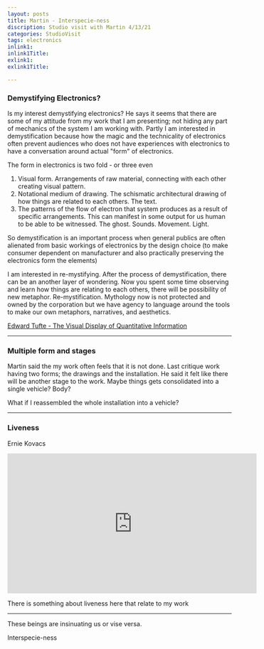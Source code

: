 ```yaml
---
layout: posts
title: Martin - Interspecie-ness
discription: Studio visit with Martin 4/13/21
categories: StudioVisit
tags: electronics
inlink1: 
inlink1Title: 
exlink1: 
exlink1Title: 

---
```



### Demystifying Electronics?

Is my interest demystifying electronics? He says it seems that there are some of my attitude from my work that I am presenting; not hiding any part of mechanics of the system I am working with. Partly I am interested in demystification because how the magic and the technicality of electronics often prevent audiences who does not have experiences with electronics to have a conversation around actual "form" of electronics. 

The form in electronics is two fold - or three even

1) Visual form. Arrangements of raw material, connecting with each other creating visual pattern. <br>
2) Notational medium of drawing. The schismatic architectural drawing of how things are related to each others. The text. <br>
3) The patterns of the flow of electron that system produces as a result of specific arrangements. This can manifest in some output for us human to be able to be witnessed. The ghost. Sounds. Movement. Light. <br>

So demystification is an important process when general publics are often alienated from basic workings of electronics by the design choice (to make consumer dependent on manufacturer and also practically preserving the electronics form the elements)

I am interested in re-mystifying. After the process of demystification, there can be an another layer of wondering. Now you spent some time observing and learn how things are relating to each others, there will be possibility of new metaphor. Re-mystification. Mythology now is not protected and owned by the corporation but we have agency to language around the tools to make our own metaphors, narratives, and aesthetics. 

[Edward Tufte - The Visual Display of Quantitative Information](https://www.edwardtufte.com/tufte/books_vdqi)

---

### Multiple form and stages

Martin said the my work often feels that it is not done. Last critique work having two forms; the drawings and the installation. He said it felt like there will be another stage to the work. Maybe things gets consolidated into a single vehicle? Body?

What if I reassembled the whole installation into a vehicle?

---

### Liveness

Ernie Kovacs

<iframe width="560" height="315" src="https://www.youtube.com/embed/DX5khYGqjPY" title="YouTube video player" frameborder="0" allow="accelerometer; autoplay; clipboard-write; encrypted-media; gyroscope; picture-in-picture" allowfullscreen></iframe>


There is something about liveness here that relate to my work


---

These beings are insinuating us or vise versa. 

Interspecie-ness


